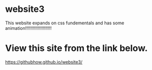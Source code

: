 # website3
This website expands on css fundementals and has some animation!!!!!!!!!!!!!!!!!!!!!
# View this site from the link below.
https://githubhow.github.io/website3/
